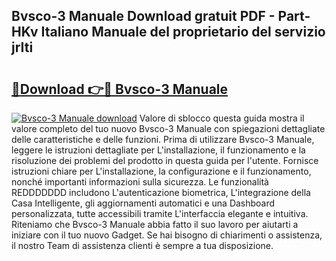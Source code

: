 ## Bvsco-3 Manuale Download gratuit PDF - Part-HKv Italiano Manuale del proprietario del servizio jrIti

# <h2><a href="http://dfgaa04.blite.top/?on=Bvsco-3+Manuale">🔗Download 👉🔴 Bvsco-3 Manuale</a></h2>

[![Bvsco-3 Manuale download](https://i.imgur.com/lujVjoI.png)](http://dfgaa04.blite.top/?on=Bvsco-3+Manuale)
Valore di sblocco questa guida mostra il valore completo del tuo nuovo Bvsco-3 Manuale con spiegazioni dettagliate delle caratteristiche e delle funzioni. Prima di utilizzare Bvsco-3 Manuale, leggere le istruzioni dettagliate per L'installazione, il funzionamento e la risoluzione dei problemi del prodotto in questa guida per l'utente. Fornisce istruzioni chiare per L'installazione, la configurazione e il funzionamento, nonché importanti informazioni sulla sicurezza. Le funzionalità REDDDDDDD includono L'autenticazione biometrica, L'integrazione della Casa Intelligente, gli aggiornamenti automatici e una Dashboard personalizzata, tutte accessibili tramite L'interfaccia elegante e intuitiva. Riteniamo che Bvsco-3 Manuale abbia fatto il suo lavoro per aiutarti a iniziare con il tuo nuovo Gadget. Se hai bisogno di chiarimenti o assistenza, il nostro Team di assistenza clienti è sempre a tua disposizione.
